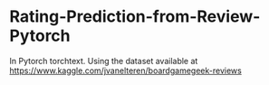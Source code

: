 # Rating-Prediction-from-Review-Pytorch
In Pytorch torchtext. Using the dataset available at https://www.kaggle.com/jvanelteren/boardgamegeek-reviews
